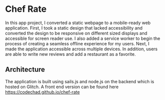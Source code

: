 # Chef Rate

In this app project, I converted a static webpage to a mobile-ready web application. First, I took a static design that lacked accessibility and converted the design to be responsive on different sized displays and accessible for screen reader use. I also added a service worker to begin the process of creating a seamless offline experience for my users. Next, I made the application accessible across multiple devices. In addition, users are able to write new reviews and add a restaurant as a favorite. 

## Architecture
The application is built using sails.js and node.js on the backend which is hosted on Glitch. A front end version can be found here https://codechad.github.io/chef-rate
